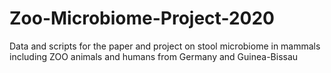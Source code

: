 # Zoo-Microbiome-Project-2020
Data and scripts for the paper and project on stool microbiome in mammals including ZOO animals and humans from Germany and Guinea-Bissau

